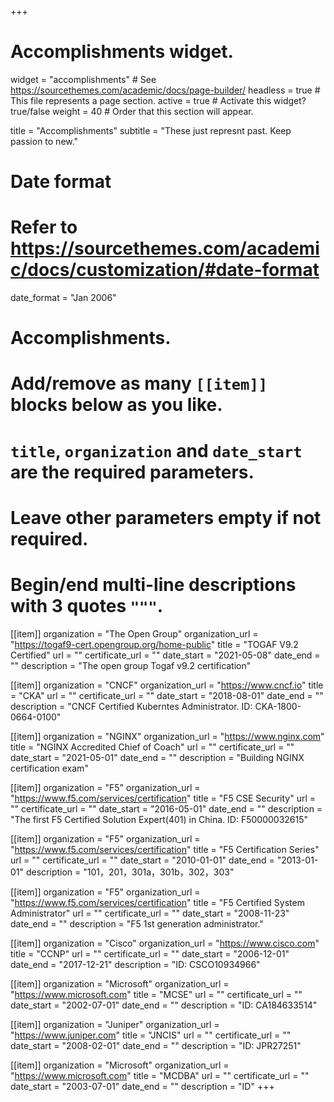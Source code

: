 +++
# Accomplishments widget.
widget = "accomplishments"  # See https://sourcethemes.com/academic/docs/page-builder/
headless = true  # This file represents a page section.
active = true  # Activate this widget? true/false
weight = 40  # Order that this section will appear.

title = "Accomplishments"
subtitle = "These just represnt past. Keep passion to new."

# Date format
#   Refer to https://sourcethemes.com/academic/docs/customization/#date-format
date_format = "Jan 2006"

# Accomplishments.
#   Add/remove as many `[[item]]` blocks below as you like.
#   `title`, `organization` and `date_start` are the required parameters.
#   Leave other parameters empty if not required.
#   Begin/end multi-line descriptions with 3 quotes `"""`.


[[item]]
  organization = "The Open Group"
  organization_url = "https://togaf9-cert.opengroup.org/home-public"
  title = "TOGAF V9.2 Certified"
  url = ""
  certificate_url = ""
  date_start = "2021-05-08"
  date_end = ""
  description = "The open group Togaf v9.2 certification"

[[item]]
  organization = "CNCF"
  organization_url = "https://www.cncf.io"
  title = "CKA"
  url = ""
  certificate_url = ""
  date_start = "2018-08-01"
  date_end = ""
  description = "CNCF Certified Kuberntes Administrator. ID: CKA-1800-0664-0100"

[[item]]
  organization = "NGINX"
  organization_url = "https://www.nginx.com"
  title = "NGINX Accredited Chief of Coach"
  url = ""
  certificate_url = ""
  date_start = "2021-05-01"
  date_end = ""
  description = "Building NGINX certification exam"

[[item]]
  organization = "F5"
  organization_url = "https://www.f5.com/services/certification"
  title = "F5 CSE Security"
  url = ""
  certificate_url = ""
  date_start = "2016-05-01"
  date_end = ""
  description = "The first F5 Certified Solution Expert(401) in China. ID: F50000032615"

[[item]]
  organization = "F5"
  organization_url = "https://www.f5.com/services/certification"
  title = "F5 Certification Series"
  url = ""
  certificate_url = ""
  date_start = "2010-01-01"
  date_end = "2013-01-01"
  description = "101，201，301a，301b，302，303"

[[item]]
  organization = "F5"
  organization_url = "https://www.f5.com/services/certification"
  title = "F5 Certified System Administrator"
  url = ""
  certificate_url = ""
  date_start = "2008-11-23"
  date_end = ""
  description = "F5 1st generation administrator."
  
[[item]]
  organization = "Cisco"
  organization_url = "https://www.cisco.com"
  title = "CCNP"
  url = ""
  certificate_url = ""
  date_start = "2006-12-01"
  date_end = "2017-12-21"
  description = "ID: CSCO10934966"
  
[[item]]
  organization = "Microsoft"
  organization_url = "https://www.microsoft.com"
  title = "MCSE"
  url = ""
  certificate_url = ""
  date_start = "2002-07-01"
  date_end = ""
  description = "ID: CA184633514"


  [[item]]
  organization = "Juniper"
  organization_url = "https://www.juniper.com"
  title = "JNCIS"
  url = ""
  certificate_url = ""
  date_start = "2008-02-01"
  date_end = ""
  description = "ID: JPR27251"

[[item]]
  organization = "Microsoft"
  organization_url = "https://www.microsoft.com"
  title = "MCDBA"
  url = ""
  certificate_url = ""
  date_start = "2003-07-01"
  date_end = ""
  description = "ID"
+++
